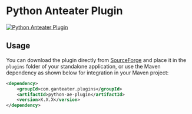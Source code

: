 # Python Anteater Plugin

[![Python Anteater Plugin](https://img.shields.io/maven-central/v/com.ganteater.plugins/python-ae-plugin.svg)](https://central.sonatype.com/artifact/com.ganteater.plugins/python-ae-plugin)

## Usage
You can download the plugin directly from [SourceForge](https://sourceforge.net/projects/anteater/files/plugins/python-ae-plugin.jar/download) and place it in the `plugins` folder of your standalone application, or use the Maven dependency as shown below for integration in your Maven project:

```xml
<dependency>
    <groupId>com.ganteater.plugins</groupId>
    <artifactId>python-ae-plugin</artifactId>
    <version>X.X.X</version>
</dependency>
```

